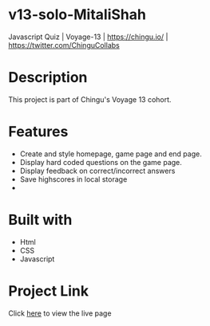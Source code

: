 # v13-solo-MitaliShah
Javascript Quiz | Voyage-13 | https://chingu.io/ | https://twitter.com/ChinguCollabs

# Description
This project is part of Chingu's Voyage 13 cohort. 

# Features
- Create and style homepage, game page and end page.
- Display hard coded questions on the game page.
- Display feedback on correct/incorrect answers
- Save highscores in local storage
- 

# Built with
- Html
- CSS 
- Javascript

# Project Link

Click [here]() to view the live page



